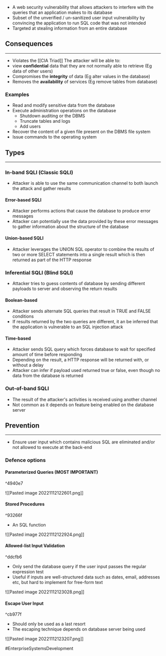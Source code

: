 - A web security vulnerability that allows attackers to interfere with the queries that an application makes to its database
- Subset of the unverified / un-sanitized user input vulnerability by convincing the application to run SQL code that was not intended
- Targeted at stealing information from an entire database

## Consequences
---
- Violates the [[CIA Triad]]
The attacker will be able to:
- view **confidential** data that they are not normally able to retrieve (Eg data of other users) 
- Compromises the **integrity** of data (Eg alter values in the database)
- Removes the **availability** of services (Eg remove tables from database)

### Examples
- Read and modify sensitive data from the database
- Execute administration operations on the database
	- Shutdown auditing or the DBMS
	- Truncate tables and logs
	- Add users
- Recover the content of a given file present on the DBMS file system
- Issue commands to the operating system

## Types
---
### In-band SQLI (Classic SQLI)
- Attacker is able to use the same communication channel to both launch the attack and gather results

#### Error-based SQLI
- Attacker performs actions that cause the database to produce error messages
- Attacker can potentially use the data provided by these error messages to gather information about the structure of the database

#### Union-based SQLI
- Attacker leverages the UNION SQL operator to combine the results of two or more SELECT statements into a single result which is then returned as part of the HTTP response

### Inferential SQLI (Blind SQLI)
- Attacker tries to guess contents of database by sending different payloads to server and observing the return results

#### Boolean-based
- Attacker sends alternate SQL queries that result in TRUE and FALSE conditions
- If results returned by the two queries are different, it an be inferred that the application is vulnerable to an SQL injection attack

#### Time-based
- Attacker sends SQL query which forces database to wait for specified amount of time before responding
- Depending on the result, a HTTP response will be returned with, or without a delay
- Attacker can infer if payload used returned true or false, even though no data from the database is returned


### Out-of-band SQLI
- The result of the attacker's activities is received using another channel
- Not common as it depends on feature being enabled on the database server

## Prevention
---
- Ensure user input which contains malicious SQL are eliminated and/or not allowed to execute at the back-end

### Defence options
#### Parameterized Queries (MOST IMPORTANT)

^4940e7

![[Pasted image 20221112122601.png]]

#### Stored Procedures

^93266f

- An SQL function

![[Pasted image 20221112122924.png]]

#### Allowed-list Input Validation

^ddcfb6

- Only send the database query if the user input passes the regular expression test
- Useful if inputs are well-structured data such as dates, email, addresses etc, but hard to implement for free-form text

![[Pasted image 20221112123028.png]]

#### Escape User Input 

^cb977f

- Should only be used as a last resort
- The escaping technique depends on database server being used

![[Pasted image 20221112123207.png]]

#EnterpriseSystemsDevelopment 
